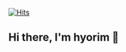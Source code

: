[![Hits](https://hits.seeyoufarm.com/api/count/incr/badge.svg?url=https%3A%2F%2Fgithub.com%2Fhyorimcho&count_bg=%23F783AC&title_bg=%23ADB5BD&icon=github.svg&icon_color=%23E7E7E7&title=hits&edge_flat=false)](https://hits.seeyoufarm.com)

## Hi there, I'm hyorim 👋

